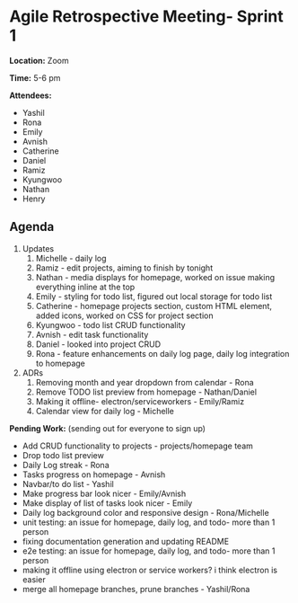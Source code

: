 # Agile Retrospective Meeting- Sprint 1
**Location:** Zoom

**Time:** 5-6 pm

**Attendees:**
- Yashil
- Rona
- Emily
- Avnish
- Catherine
- Daniel
- Ramiz
- Kyungwoo
- Nathan
- Henry

## Agenda

1. Updates
   1. Michelle - daily log
   3. Ramiz - edit projects, aiming to finish by tonight
   4. Nathan - media displays for homepage, worked on issue making everything inline at the top 
   5. Emily - styling for todo list, figured out local storage for todo list
   6. Catherine - homepage projects section, custom HTML element, added icons, worked on CSS for project section 
   7. Kyungwoo - todo list CRUD functionality 
   8. Avnish - edit task functionality 
   9. Daniel - looked into project CRUD
   10. Rona - feature enhancements on daily log page, daily log integration to homepage 
3. ADRs
   1. Removing month and year dropdown from calendar - Rona 
   2. Remove TODO list preview from homepage - Nathan/Daniel 
   3. Making it offline- electron/serviceworkers - Emily/Ramiz 
   4. Calendar view for daily log - Michelle 

**Pending Work:**
(sending out for everyone to sign up)
- Add CRUD functionality to projects - projects/homepage team
- Drop todo list preview
- Daily Log streak  - Rona
- Tasks progress on homepage - Avnish
- Navbar/to do list - Yashil
- Make progress bar look nicer - Emily/Avnish 
- Make display of list of tasks look nicer - Emily 
- Daily log background color and responsive design - Rona/Michelle
- unit testing: an issue for homepage, daily log, and todo- more than 1 person
- fixing documentation generation and updating README
- e2e testing: an issue for homepage, daily log, and todo- more than 1 person
- making it offline using electron or service workers? i think electron is easier
- merge all homepage branches, prune branches - Yashil/Rona
